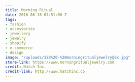```yaml
---
title: Morning Ritual
date: 2016-08-18 07:51:00 Z
tags:
- fashion
- accessories
- jewellery
- jewelry
- shopify
- e-commerce
- design
image: "/uploads/128%20-%20morningritualjewelry@2x.jpg"
store-link: https://www.morningritualjewelry.com
credit: Hatch Inc.
credit-link: http://www.hatchinc.co
---
```


